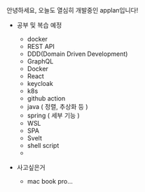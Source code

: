 안녕하세요, 오늘도 열심히 개발중인 applan입니다!

* 공부 및 복습 예정
  * docker
  * REST API
  * DDD(Domain Driven Development)
  * GraphQL
  * Docker
  * React
  * keycloak
  * k8s
  * github action
  * java ( 정렬, 추상화 등 )
  * spring ( 세부 기능 )
  * WSL
  * SPA
  * Svelt
  * shell script
  * 

* 사고싶은거
  * mac book pro...
